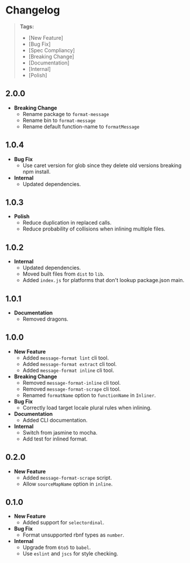 # Changelog

> **Tags:**
> - [New Feature]
> - [Bug Fix]
> - [Spec Compliancy]
> - [Breaking Change]
> - [Documentation]
> - [Internal]
> - [Polish]

## 2.0.0

* **Breaking Change**
	* Rename package to `format-message`
	* Rename bin to `format-message`
	* Rename default function-name to `formatMessage`

## 1.0.4

* **Bug Fix**
	* Use caret version for glob since they delete old versions breaking npm install.
* **Internal**
	* Updated dependencies.

## 1.0.3

* **Polish**
	* Reduce duplication in replaced calls.
	* Reduce probability of collisions when inlining multiple files.

## 1.0.2

* **Internal**
	* Updated dependencies.
	* Moved built files from `dist` to `lib`.
	* Added `index.js` for platforms that don't lookup package.json main.

## 1.0.1

* **Documentation**
	* Removed dragons.

## 1.0.0

* **New Feature**
	* Added `message-format lint` cli tool.
	* Added `message-format extract` cli tool.
	* Added `message-format inline` cli tool.
* **Breaking Change**
	* Removed `message-format-inline` cli tool.
	* Removed `message-format-scrape` cli tool.
	* Renamed `formatName` option to `functionName` in `Inliner`.
* **Bug Fix**
	* Correctly load target locale plural rules when inlining.
* **Documentation**
	* Added CLI documentation.
* **Internal**
	* Switch from jasmine to mocha.
	* Add test for inlined format.

## 0.2.0

* **New Feature**
	* Added `message-format-scrape` script.
	* Allow `sourceMapName` option in `inline`.

## 0.1.0

* **New Feature**
	* Added support for `selectordinal`.
* **Bug Fix**
	* Format unsupported rbnf types as `number`.
* **Internal**
	* Upgrade from `6to5` to `babel`.
	* Use `eslint` and `jscs` for style checking.

